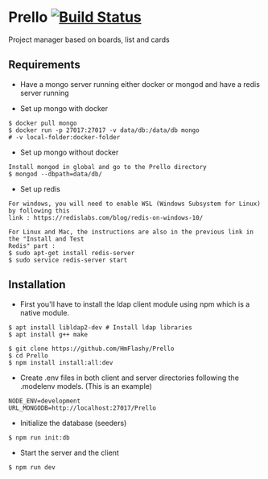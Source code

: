 # Prello [![Build Status](https://travis-ci.com/Rifhice/Hom-E.svg?branch=master)](https://travis-ci.com/Rifhice/Hom-E)
Project manager based on boards, list and cards

## Requirements
* Have a mongo server running either docker or mongod and have a redis server running

* Set up mongo with docker

```
$ docker pull mongo
$ docker run -p 27017:27017 -v data/db:/data/db mongo
# -v local-folder:docker-folder
```

* Set up mongo without docker

```
Install mongod in global and go to the Prello directory
$ mongod --dbpath=data/db/
```

* Set up redis
```
For windows, you will need to enable WSL (Windows Subsystem for Linux) by following this 
link : https://redislabs.com/blog/redis-on-windows-10/

For Linux and Mac, the instructions are also in the previous link in the "Install and Test 
Redis" part :
$ sudo apt-get install redis-server
$ sudo service redis-server start
```

## Installation

* First you'll have to install the ldap client module using npm which is a native module.
```
$ apt install libldap2-dev # Install ldap libraries
$ apt install g++ make
```

```
$ git clone https://github.com/HmFlashy/Prello
$ cd Prello
$ npm install install:all:dev
```
* Create .env files in both client and server directories following the .modelenv models. (This is an example)
```
NODE_ENV=development
URL_MONGODB=http://localhost:27017/Prello
```

* Initialize the database (seeders)
```
$ npm run init:db
```

* Start the server and the client
```
$ npm run dev
```
